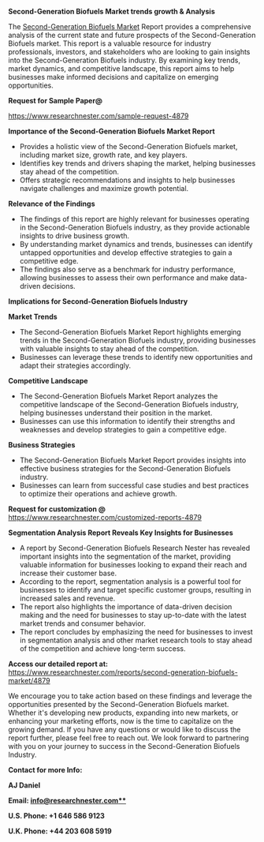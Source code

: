 ﻿<a name="_hlk169704084"></a><a name="_hlk168649135"></a><a name="_hlk167721000"></a>**Second-Generation Biofuels Market trends growth & Analysis**

The [Second-Generation Biofuels Market](https://www.researchnester.com/reports/second-generation-biofuels-market/4879) Report provides a comprehensive analysis of the current state and future prospects of the Second-Generation Biofuels market. This report is a valuable resource for industry professionals, investors, and stakeholders who are looking to gain insights into the Second-Generation Biofuels industry. By examining key trends, market dynamics, and competitive landscape, this report aims to help businesses make informed decisions and capitalize on emerging opportunities.

**Request for Sample Paper@**

<https://www.researchnester.com/sample-request-4879>



**Importance of the Second-Generation Biofuels Market Report**

- Provides a holistic view of the Second-Generation Biofuels market, including market size, growth rate, and key players.
- Identifies key trends and drivers shaping the market, helping businesses stay ahead of the competition.
- Offers strategic recommendations and insights to help businesses navigate challenges and maximize growth potential.

**Relevance of the Findings**	

- The findings of this report are highly relevant for businesses operating in the Second-Generation Biofuels industry, as they provide actionable insights to drive business growth.
- By understanding market dynamics and trends, businesses can identify untapped opportunities and develop effective strategies to gain a competitive edge.
- The findings also serve as a benchmark for industry performance, allowing businesses to assess their own performance and make data-driven decisions.

**Implications for Second-Generation Biofuels  Industry**

**Market Trends**

- The Second-Generation Biofuels Market Report highlights emerging trends in the Second-Generation Biofuels industry, providing businesses with valuable insights to stay ahead of the competition.
- Businesses can leverage these trends to identify new opportunities and adapt their strategies accordingly.

**Competitive Landscape**

- The Second-Generation Biofuels Market Report analyzes the competitive landscape of the Second-Generation Biofuels industry, helping businesses understand their position in the market.
- Businesses can use this information to identify their strengths and weaknesses and develop strategies to gain a competitive edge.

**Business Strategies**

- The Second-Generation Biofuels Market Report provides insights into effective business strategies for the Second-Generation Biofuels industry.
- Businesses can learn from successful case studies and best practices to optimize their operations and achieve growth.

**Request for customization @** <https://www.researchnester.com/customized-reports-4879>

**Segmentation Analysis Report Reveals Key Insights for Businesses**

- A report by Second-Generation Biofuels Research Nester has revealed important insights into the segmentation of the market, providing valuable information for businesses looking to expand their reach and increase their customer base.
- According to the report, segmentation analysis is a powerful tool for businesses to identify and target specific customer groups, resulting in increased sales and revenue.
- The report also highlights the importance of data-driven decision making and the need for businesses to stay up-to-date with the latest market trends and consumer behavior.
- The report concludes by emphasizing the need for businesses to invest in segmentation analysis and other market research tools to stay ahead of the competition and achieve long-term success.

**Access our detailed report at:** <https://www.researchnester.com/reports/second-generation-biofuels-market/4879>

We encourage you to take action based on these findings and leverage the opportunities presented by the Second-Generation Biofuels market. Whether it's developing new products, expanding into new markets, or enhancing your marketing efforts, now is the time to capitalize on the growing demand. If you have any questions or would like to discuss the report further, please feel free to reach out. We look forward to partnering with you on your journey to success in the Second-Generation Biofuels Industry.

**Contact for more Info:**

**AJ Daniel**

**Email: [info@researchnester.com**](mailto:info@researchnester.com "mailto:info@researchnester.com")**

**U.S. Phone: +1 646 586 9123**

**U.K. Phone: +44 203 608 5919**




